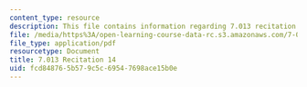 ```yaml
---
content_type: resource
description: This file contains information regarding 7.013 recitation 14.
file: /media/https%3A/open-learning-course-data-rc.s3.amazonaws.com/7-013-introductory-biology-spring-2013/fcd848765b579c5c69547698ace15b0e_MIT7_013S12_Recitation_14.pdf
file_type: application/pdf
resourcetype: Document
title: 7.013 Recitation 14
uid: fcd84876-5b57-9c5c-6954-7698ace15b0e
---
```

